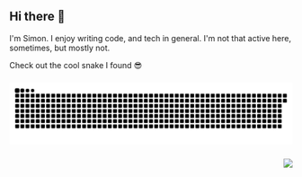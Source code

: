 ## Hi there 👋

I'm Simon. I enjoy writing code, and tech in general. I'm not that active here, sometimes, but mostly not.

Check out the cool snake I found 😎

###

<img src="output/snake.svg" alt="Snake animation" />

###

<div align="right">
  <img src="https://visitor-badge.laobi.icu/badge?page_id=simeg.simeg&"  />
</div>

###
